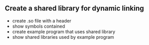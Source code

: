 ## Create a shared library for dynamic linking

- create .so file with a header
- show symbols contained
- create example program that uses shared library
- show shared libraries used by example program

